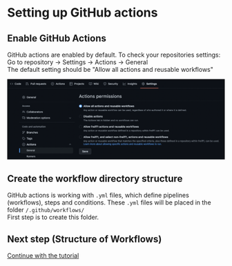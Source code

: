 # Setting up GitHub actions

## Enable GitHub Actions
GitHub actions are enabled by default. To check your repositories settings:  
Go to repository &rarr; Settings &rarr; Actions &rarr; General  
The default setting should be "Allow all actions and reusable workflows"  

![Settings GitHub actions](assets/enable-github-actions.png)

## Create the workflow directory structure
GitHub actions is working with `.yml` files, which define pipelines (workflows), steps and conditions.
These `.yml` files will be placed in the folder `/.github/workflows/`  
First step is to create this folder.

## Next step (Structure of Workflows)
[Continue with the tutorial](structure-of-workflows.md)
